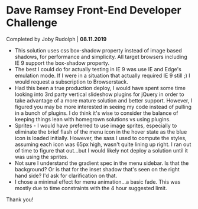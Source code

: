 # Dave Ramsey Front-End Developer Challenge
Completed by Joby Rudolph | **08.11.2019**

- This solution uses css box-shadow property instead of image based shadows, for performance and simplicity. All target browsers including IE 9 support the box-shadow property.
- The best I could do for actually testing in IE 9 was use IE and Edge's emulation mode. If I were in a situation that actually required IE 9 still ;) I would request a subscription to Browserstack.
- Had this been a true production deploy, I would have spent some time looking into 3rd party vertical slideshow plugins for jQuery in order to take advantage of a more mature solution and better support. However, I figured you may be more interested in seeing my code instead of pulling in a bunch of plugins. I do think it's wise to consider the balance of keeping things lean with homegrown solutions vs using plugins.
- Sprites - I would have preferred to use image sprites, especially to eliminate the brief flash of the menu icon in the hover state as the blue icon is loaded initially. However, the sass I used to compute the styles, assuming each icon was 65px high, wasn't quite lining up right. I ran out of time to figure that out...but I would likely not deploy a solution until it was using the sprites.
- Not sure I understand the gradient spec in the menu sidebar. Is that the background? Or is that for the inset shadow that's seen on the right hand side? I'd ask for clarification on that.
- I chose a minimal effect for menu animation...a basic fade. This was mostly due to time constraints with the 4 hour suggested limit.

Thank you!
